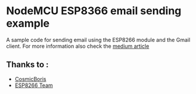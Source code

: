 # NodeMCU ESP8366 email sending example

A sample code for sending email using the ESP8266 module and the Gmail client. For more information also check the [medium article](https://mihaibc.medium.com) 

## Thanks to :
- [CosmicBoris](https://github.com/CosmicBoris/ESP8266SMTP)
- [ESP8266 Team](https://github.com/esp8266/Arduino) 